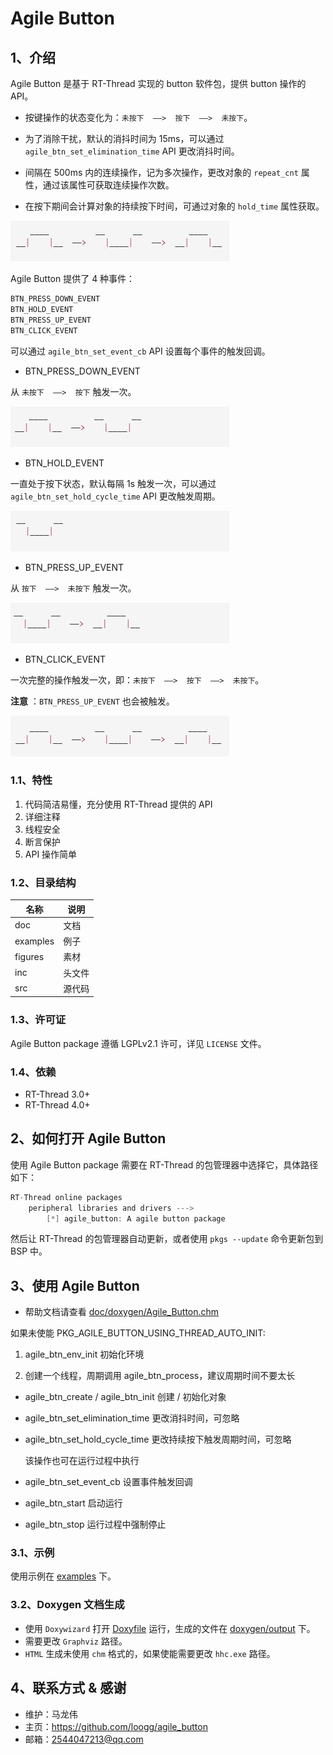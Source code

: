 # Agile Button

## 1、介绍

Agile Button 是基于 RT-Thread 实现的 button 软件包，提供 button 操作的 API。

- 按键操作的状态变化为：`未按下  ——>  按下  ——>  未按下`。

- 为了消除干扰，默认的消抖时间为 15ms，可以通过 `agile_btn_set_elimination_time` API 更改消抖时间。

- 间隔在 500ms 内的连续操作，记为多次操作，更改对象的 `repeat_cnt` 属性，通过该属性可获取连续操作次数。

- 在按下期间会计算对象的持续按下时间，可通过对象的 `hold_time` 属性获取。

![Whole](./figures/Whole.jpg)

Agile Button 提供了 4 种事件：

```C
BTN_PRESS_DOWN_EVENT
BTN_HOLD_EVENT
BTN_PRESS_UP_EVENT
BTN_CLICK_EVENT
```

可以通过 `agile_btn_set_event_cb` API 设置每个事件的触发回调。

- BTN_PRESS_DOWN_EVENT

从 `未按下  ——>  按下` 触发一次。

![Down](./figures/Down.jpg)

- BTN_HOLD_EVENT

一直处于按下状态，默认每隔 1s 触发一次，可以通过 `agile_btn_set_hold_cycle_time` API 更改触发周期。

![Hold](./figures/Hold.jpg)

- BTN_PRESS_UP_EVENT

从 `按下  ——>  未按下` 触发一次。

![Up](./figures/Up.jpg)

- BTN_CLICK_EVENT

一次完整的操作触发一次，即：`未按下  ——>  按下  ——>  未按下`。

**注意** ：`BTN_PRESS_UP_EVENT` 也会被触发。

![Click](./figures/Click.jpg)

### 1.1、特性

1. 代码简洁易懂，充分使用 RT-Thread 提供的 API
2. 详细注释
3. 线程安全
4. 断言保护
5. API 操作简单

### 1.2、目录结构

| 名称 | 说明 |
| ---- | ---- |
| doc | 文档 |
| examples | 例子 |
| figures | 素材 |
| inc  | 头文件 |
| src  | 源代码 |

### 1.3、许可证

Agile Button package 遵循 LGPLv2.1 许可，详见 `LICENSE` 文件。

### 1.4、依赖

- RT-Thread 3.0+
- RT-Thread 4.0+

## 2、如何打开 Agile Button

使用 Agile Button package 需要在 RT-Thread 的包管理器中选择它，具体路径如下：

```C
RT-Thread online packages
    peripheral libraries and drivers --->
        [*] agile_button: A agile button package
```

然后让 RT-Thread 的包管理器自动更新，或者使用 `pkgs --update` 命令更新包到 BSP 中。

## 3、使用 Agile Button

- 帮助文档请查看 [doc/doxygen/Agile_Button.chm](./doc/doxygen/Agile_Button.chm)

如果未使能 PKG_AGILE_BUTTON_USING_THREAD_AUTO_INIT:

1. agile_btn_env_init 初始化环境

2. 创建一个线程，周期调用 agile_btn_process，建议周期时间不要太长

- agile_btn_create / agile_btn_init 创建 / 初始化对象
- agile_btn_set_elimination_time 更改消抖时间，可忽略
- agile_btn_set_hold_cycle_time 更改持续按下触发周期时间，可忽略

  该操作也可在运行过程中执行

- agile_btn_set_event_cb 设置事件触发回调
- agile_btn_start 启动运行
- agile_btn_stop 运行过程中强制停止

### 3.1、示例

使用示例在 [examples](./examples) 下。

### 3.2、Doxygen 文档生成

- 使用 `Doxywizard` 打开 [Doxyfile](./doc/doxygen/Doxyfile) 运行，生成的文件在 [doxygen/output](./doc/doxygen/output) 下。
- 需要更改 `Graphviz` 路径。
- `HTML` 生成未使用 `chm` 格式的，如果使能需要更改 `hhc.exe` 路径。

## 4、联系方式 & 感谢

- 维护：马龙伟
- 主页：<https://github.com/loogg/agile_button>
- 邮箱：<2544047213@qq.com>
